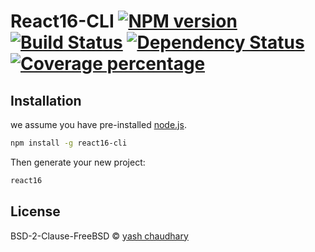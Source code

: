 # React16-CLI [![NPM version][npm-image]][npm-url] [![Build Status][travis-image]][travis-url] [![Dependency Status][daviddm-image]][daviddm-url] [![Coverage percentage][coveralls-image]][coveralls-url]

## Installation

we assume you have pre-installed [node.js](https://nodejs.org/).

```bash
npm install -g react16-cli
```

Then generate your new project:

```bash
react16
```

## License

BSD-2-Clause-FreeBSD © [yash chaudhary](https://www.npmjs.com/~yash2code)


[npm-image]: https://badge.fury.io/js/react16-cli.svg
[npm-url]: https://www.npmjs.com/package/react16-cli
[travis-image]: https://travis-ci.org/yash2code/react16-cli.svg?branch=master
[travis-url]: https://travis-ci.org/yash2code/react16-cli
[daviddm-image]: https://david-dm.org/yash2code/react16-cli.svg?theme=shields.io
[daviddm-url]: https://david-dm.org/yash2code/react16-cli
[coveralls-image]: https://coveralls.io/repos/yash2code/react16-cli/badge.svg
[coveralls-url]: https://coveralls.io/r/yash2code/react16-cli

